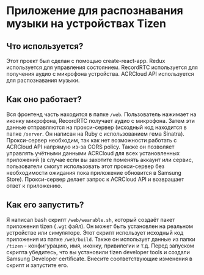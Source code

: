 # Приложение для распознавания музыки на устройствах Tizen

## Что используется?

Этот проект был сделан с помощью create-react-app.
Redux используется для управления состоянием.
RecordRTC используется для получения аудио с микрофона устройства.
ACRCloud API используется для распознавания музыки.

## Как оно работает?

Вся фронтенд часть находится в папке `/web`.
Пользователь нажимает на иконку микрофона, RecordRTC получает аудио с микрофона. Затем эти данные отправляются на прокси-сервер (исходный код находится в папке `/server`. Он написан на Ruby с использованием гема Sinatra). Прокси-сервер необходим, так как нет возможности работать с ACRCloud API напрямую из-за CORS policy. Также он позволяет управлять учётными данными ACRCloud для всех установленных приложений (в случае если вы захотите поменять аккаунт или сервис, пользователи смогут использовать этот прокси-сервер без необходимости ожидания пока приложение обновится в Samsung Store). Прокси-сервер делает запрос к ACRCloud API и возвращает ответ к приложению.

## Как его запустить?

Я написал bash скрипт `/web/wearable.sh`, который создаёт пакет приложения tizen (`.wgt` файл). Он может быть установлен на реальном устройстве или симуляторе.
Этот скрипт использует исходный код приложения из папке `/web/build`. Также он использует данные из папки `/tizen` - конфигурацию, имя, иконку, привилегии и т.д.
Перед запуском скрипта убедитесь, что вы установили tizen developer tools и создали Samsung Developer certificate. Внесите соответствующие изменения в скрипт и запустите его.
